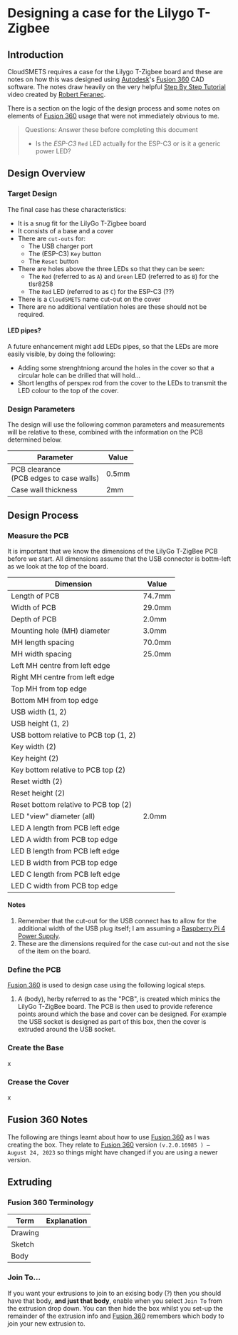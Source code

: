 # Designing a case for the Lilygo T-Zigbee
## Introduction
CloudSMETS requires a case for the Lilygo T-Zigbee board and these are notes on how this was designed using [Autodesk]'s [Fusion 360] CAD software.  The notes draw heavily on the very helpful [Step By Step Tutorial] video created by [Robert Feranec].

There is a section on the logic of the design process and some notes on elements of [Fusion 360] usage that were not immediately obvious to me.

> Questions: Answer these before completing this document
> - Is the _ESP-C3_ `Red` LED actually for the ESP-C3 or is it a generic power LED?

## Design Overview
### Target Design
The final case has these characteristics:
- It is a snug fit for the LilyGo T-Zigbee board
- It consists of a base and a cover
- There are `cut-outs` for:
    - The USB charger port
    - The (ESP-C3) `Key` button
    - The `Reset` button
- There are holes above the three LEDs so that they can be seen:
    - The `Red` (referred to as `A`) and `Green` LED (referred to as `B`) for the tlsr8258
    - The `Red` LED (referred to as `C`) for the ESP-C3 (??)
- There is a `CloudSMETS` name cut-out on the cover
- There are no additional ventilation holes are these should not be required.

#### LED pipes?
A future enhancement might add LEDs pipes, so that the LEDs are more easily visible, by doing the following:
- Adding some strenghtniong around the holes in the cover so that a circular hole can be drilled that will hold...
- Short lengths of perspex rod from the cover to the LEDs to transmit the LED colour to the top of the cover.

### Design Parameters
The design will use the following common parameters and measurements will be relative to these, combined with the information on the PCB determined below.

|Parameter|Value|
|-|-|
|PCB clearance<br/>(PCB edges to case walls)|0.5mm|
|Case wall thickness|2mm|

## Design Process
### Measure the PCB
It is important that we know the dimensions of the LilyGo T-ZigBee PCB before we start.  All dimensions assume that the USB connector is bottm-left as we look at the top of the board.

|Dimension|Value|
|-|-|
|Length of PCB|74.7mm|
|Width of PCB|29.0mm|
|Depth of PCB|2.0mm|
|Mounting hole (MH) diameter|3.0mm|
|MH length spacing|70.0mm|
|MH width spacing|25.0mm|
|Left MH centre from left edge|
|Right MH centre from left edge|
|Top MH from top edge|
|Bottom MH from top edge|
|USB width (1, 2)|
|USB height (1, 2)|
|USB bottom relative to PCB top (1, 2)|
|Key width (2)|
|Key height (2)|
|Key bottom relative to PCB top (2)|
|Reset width (2)|
|Reset height (2)|
|Reset bottom relative to PCB top (2)|
|LED "view" diameter (all)|2.0mm|
|LED A length from PCB left edge|
|LED A width from PCB top edge|
|LED B length from PCB left edge|
|LED B width from PCB top edge|
|LED C length from PCB left edge|
|LED C width from PCB top edge|

#### Notes
1. Remember that the cut-out for the USB connect has to allow for the additional width of the USB plug itself; I am assuming a [Raspberry Pi 4 Power Supply].
1. These are the dimensions required for the case cut-out and not the sise of the item on the board.

### Define the PCB
[Fusion 360] is used to design case using the following logical steps.
1. A (body), herby referred to as the "PCB", is created which minics the LilyGo T-ZigBee board.  The PCB is then used to provide reference points around which the base and cover can be designed.  For example the USB socket is designed as part of this box, then the cover is extruded around the USB socket.

### Create the Base
x

### Crease the Cover
x

## Fusion 360 Notes
The following are things learnt about how to use [Fusion 360] as I was creating the box.  They relate to [Fusion 360] version `(v.2.0.16985 ) – August 24, 2023` so things might have changed if you are using a newer version.

## Extruding
### Fusion 360 Terminology
|Term|Explanation|
|-|-|
|Drawing||
|Sketch||
|Body||

### Join To...
If you want your extrusions to join to an exising body (?) then you should have that body, **and just that body**, enable when you select `Join To` from the extrusion drop down.  You can then hide the box whilst you set-up the remainder of the extrusion info and [Fusion 360] remembers which body to join your new extrusion to.


[Autodesk]: https://www.autodesk.co.uk/
[Fusion 360]: https://www.autodesk.co.uk/products/fusion-360/overview?term=1-YEAR&tab=subscription
[Step By Step Tutorial]: https://www.youtube.com/watch?v=lII0ldT5TSk
[Robert Feranec]: https://www.youtube.com/@RobertFeranec
[Raspberry Pi 4 Power Supply]: https://thepihut.com/products/raspberry-pi-psu-uk?variant=20064070303806